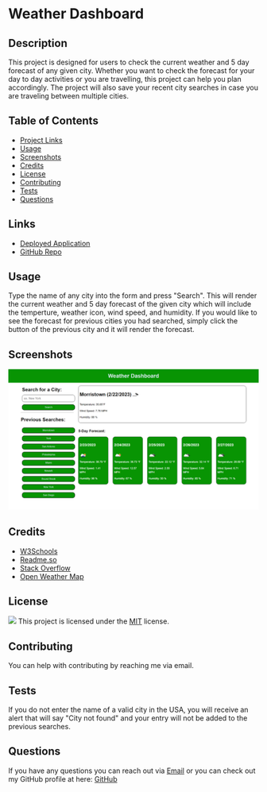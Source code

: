 # Weather Dashboard

## Description

This project is designed for users to check the current weather and 5 day forecast of any given city. Whether you want to check the forecast for your day to day activities or you are travelling, this project can help you plan accordingly. The project will also save your recent city searches in case you are traveling between multiple cities.

## Table of Contents

- [Project Links](#links)
- [Usage](#usage)
- [Screenshots](#screenshots)
- [Credits](#credits)
- [License](#license)
- [Contributing](#contributing)
- [Tests](#tests)
- [Questions](#questions)

## Links

- [Deployed Application](https://jeaustins27.github.io/Weather-Dashboard/)
- [GitHub Repo](https://github.com/jeaustins27/Weather-Dashboard)

## Usage

Type the name of any city into the form and press "Search". This will render the current weather and 5 day forecast of the given city which will include the temperture, weather icon, wind speed, and humidity. If you would like to see the forecast for previous cities you had searched, simply click the button of the previous city and it will render the forecast.

## Screenshots

![Weather Dashboard](./assets/images/weather-dashboard.png)

## Credits

- [W3Schools](https://www.w3schools.com/)
- [Readme.so](https://readme.so/)
- [Stack Overflow](https://stackoverflow.com)
- [Open Weather Map](https://openweathermap.org/forecast5)

## License

![](https://img.shields.io/badge/License-MIT-blue.svg)
This project is licensed under the [MIT](https://choosealicense.com/licenses/mit/) license.

## Contributing

You can help with contributing by reaching me via email.

## Tests

If you do not enter the name of a valid city in the USA, you will receive an alert that will say "City not found" and your entry will not be added to the previous searches.

## Questions

If you have any questions you can reach out via [Email](mailto:JeaustinS27@gmail.com) or you can check out my GitHub profile at here: [GitHub](https://github.com/jeaustins27)
